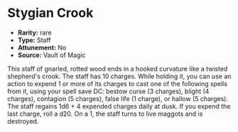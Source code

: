 
# Stygian Crook

* **Rarity:** rare
* **Type:** Staff
* **Attunement:** No
* **Source:** Vault of Magic


This staff of gnarled, rotted wood ends in a hooked curvature like a twisted shepherd's crook. The staff has 10 charges. While holding it, you can use an action to expend 1 or more of its charges to cast one of the following spells from it, using your spell save DC: bestow curse (3 charges), blight (4 charges), contagion (5 charges), false life (1 charge), or hallow (5 charges). The staff regains 1d6 + 4 expended charges daily at dusk. If you expend the last charge, roll a d20. On a 1, the staff turns to live maggots and is destroyed.
